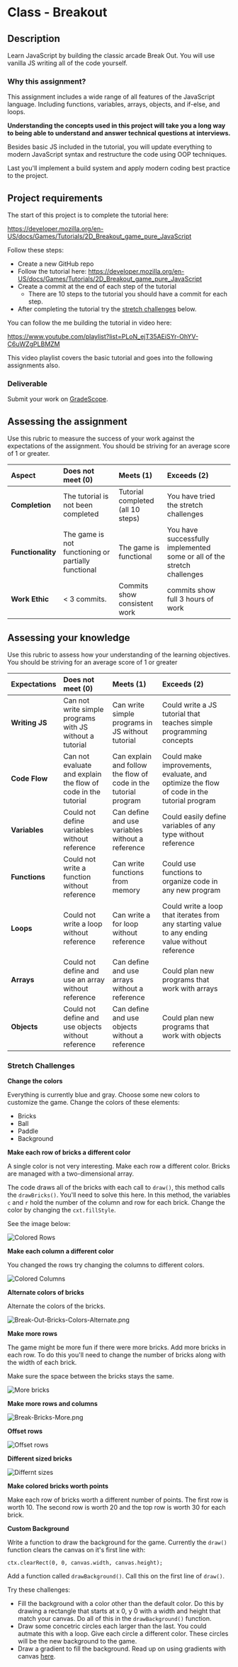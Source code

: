 # Class - Breakout 

## Description 

Learn JavaScript by building the classic arcade Break Out. You will use vanilla JS writing all of the code yourself.

### Why this assignment?

This assignment includes a wide range of all features of the JavaScript language. Including functions, variables, arrays, objects, and if-else, and loops. 

**Understanding the concepts used in this project will take you a long way to being able to understand and answer technical questions at interviews.**

Besides basic JS included in the tutorial, you will update everything to modern JavaScript syntax and restructure the code using OOP techniques. 

Last you'll implement a build system and apply modern coding best practice to the project. 

## Project requirements

The start of this project is to complete the tutorial here: 

https://developer.mozilla.org/en-US/docs/Games/Tutorials/2D_Breakout_game_pure_JavaScript

Follow these steps: 

- Create a new GitHub repo
- Follow the tutorial here: https://developer.mozilla.org/en-US/docs/Games/Tutorials/2D_Breakout_game_pure_JavaScript
- Create a commit at the end of each step of the tutorial
	- There are 10 steps to the tutorial you should have a commit for each step. 
- After completing the tutorial try the [stretch challenges](#stretch-challenges) below. 

You can follow the me building the tutorial in video here: 

https://www.youtube.com/playlist?list=PLoN_ejT35AEiSYr-OhYV-C6uWZgPLBMZM

This video playlist covers the basic tutorial and goes into the following assignments also. 

### Deliverable

Submit your work on [GradeScope](https://www.gradescope.com/).

## Assessing the assignment

Use this rubric to measure the success of your work against the expectations of the assignment. You should be striving for an average score of 1 or greater.

| Aspect | Does not meet (0) | Meets (1) | Exceeds (2) |
|:-------|:------------------|:----------|:------------|
| **Completion** | The tutorial is not been completed | Tutorial completed (all 10 steps) | You have tried the stretch challenges |
| **Functionality** | The game is not functioning or partially functional | The game is functional | You have successfully implemented some or all of the stretch challenges |
| **Work Ethic** | < 3 commits. | Commits show consistent work| commits show full 3 hours of work |

## Assessing your knowledge

Use this rubric to assess how your understanding of the learning objectives. You should be striving for an average score of 1 or greater

| Expectations | Does not meet (0) | Meets (1) | Exceeds (2) |
|:-------------|:--------------|:-----|:---------|
| **Writing JS** | Can not write simple programs with JS without a tutorial | Can write simple programs in JS without tutorial | Could write a JS tutorial that teaches simple programming concepts |
| **Code Flow** | Can not evaluate and explain the flow of code in the tutorial | Can explain and follow the flow of code in the tutorial program | Could make improvements, evaluate, and optimize the flow of code in the tutorial program |
| **Variables** | Could not define variables without reference | Can define and use variables without a reference | Could easily define variables of any type without reference |
| **Functions** | Could not write a function without reference | Can write functions from memory | Could use functions to organize code in any new program |
| **Loops** | Could not write a loop without reference | Can write a for loop without reference | Could write a loop that iterates from any starting value to any ending value without reference |
|**Arrays** | Could not define and use an array without reference | Can define and use arrays without a reference | Could plan new programs that work with arrays |
|**Objects** | Could not define and use objects without reference | Can define and use objects without a reference | Could plan new programs that work with objects |

### Stretch Challenges 

**Change the colors**

Everything is currently blue and gray. Choose some new colors to customize the game. Change the colors of these elements: 

- Bricks
- Ball
- Paddle
- Background

**Make each row of bricks a different color**

A single color is not very interesting. Make each row a different color. Bricks are managed with a two-dimensional array. 

The code draws all of the bricks with each call to `draw()`, this method calls the `drawBricks()`. You'll need to solve this here. In this method, the variables `c` and `r` hold the number of the column and row for each brick. Change the color by changing the `cxt.fillStyle`. 

See the image below: 

![Colored Rows](images/Break-Out-Bricks-Colors-Rows.png)

**Make each column a different color**

You changed the rows try changing the columns to different colors. 

![Colored Columns](images/Break-Out-Bricks-Colors-Columns.png)

**Alternate colors of bricks**

Alternate the colors of the bricks. 

![Break-Out-Bricks-Colors-Alternate.png](images/Break-Out-Bricks-Colors-Alternate.png)

**Make more rows**

The game might be more fun if there were more bricks. Add more bricks in each row. To do this you'll need to change the number of bricks along with the width of each brick. 

Make sure the space between the bricks stays the same. 

![More bricks](images/Break-Out-Bricks-sizes.png)

**Make more rows and columns**

![Break-Bricks-More.png](images/Break-Bricks-More.png)

**Offset rows**

![Offset rows](images/Break-Out-Bricks-sizes-2.png)

**Different sized bricks**

![Differnt sizes](images/Break-Out-Bricks-sizes-3.png)

**Make colored bricks worth points**

Make each row of bricks worth a different number of points. The first row is worth 10. The second row is worth 20 and the top row is worth 30 for each brick.

**Custom Background** 

Write a function to draw the background for the game. Currently the `draw()` function clears the canvas on it's first line with: 

`ctx.clearRect(0, 0, canvas.width, canvas.height);`

Add a function called `drawBackground()`. Call this on the first line of `draw()`.

Try these challenges: 

- Fill the background with a color other than the default color. Do this by drawing a rectangle that starts at x 0, y 0 with a width and height that match your canvas. Do all of this in the `drawBackground()` function. 
- Draw some concetric circles each larger than the last. You could autmate this with a loop. Give each circle a different color. These circles will be the new background to the game. 
- Draw a gradient to fill the background. Read up on using gradients with canvas [here](https://developer.mozilla.org/en-US/docs/Web/API/CanvasRenderingContext2D/createLinearGradient).

